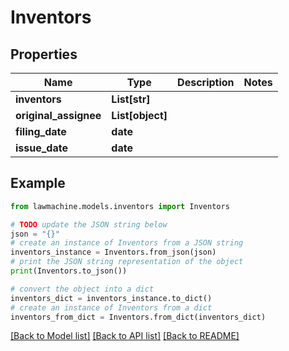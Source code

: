 # Inventors


## Properties

Name | Type | Description | Notes
------------ | ------------- | ------------- | -------------
**inventors** | **List[str]** |  | 
**original_assignee** | **List[object]** |  | 
**filing_date** | **date** |  | 
**issue_date** | **date** |  | 

## Example

```python
from lawmachine.models.inventors import Inventors

# TODO update the JSON string below
json = "{}"
# create an instance of Inventors from a JSON string
inventors_instance = Inventors.from_json(json)
# print the JSON string representation of the object
print(Inventors.to_json())

# convert the object into a dict
inventors_dict = inventors_instance.to_dict()
# create an instance of Inventors from a dict
inventors_from_dict = Inventors.from_dict(inventors_dict)
```
[[Back to Model list]](../README.md#documentation-for-models) [[Back to API list]](../README.md#documentation-for-api-endpoints) [[Back to README]](../README.md)


